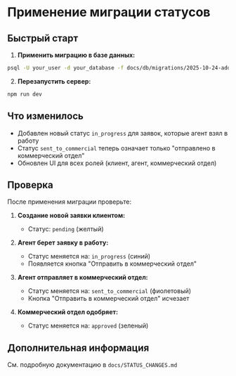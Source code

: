 # Применение миграции статусов

## Быстрый старт

1. **Применить миграцию в базе данных:**
```bash
psql -U your_user -d your_database -f docs/db/migrations/2025-10-24-add-in-progress-status.sql
```

2. **Перезапустить сервер:**
```bash
npm run dev
```

## Что изменилось

- Добавлен новый статус `in_progress` для заявок, которые агент взял в работу
- Статус `sent_to_commercial` теперь означает только "отправлено в коммерческий отдел"
- Обновлен UI для всех ролей (клиент, агент, коммерческий отдел)

## Проверка

После применения миграции проверьте:

1. **Создание новой заявки клиентом:**
   - Статус: `pending` (желтый)

2. **Агент берет заявку в работу:**
   - Статус меняется на: `in_progress` (синий)
   - Появляется кнопка "Отправить в коммерческий отдел"

3. **Агент отправляет в коммерческий отдел:**
   - Статус меняется на: `sent_to_commercial` (фиолетовый)
   - Кнопка "Отправить в коммерческий отдел" исчезает

4. **Коммерческий отдел одобряет:**
   - Статус меняется на: `approved` (зеленый)

## Дополнительная информация

См. подробную документацию в `docs/STATUS_CHANGES.md`
